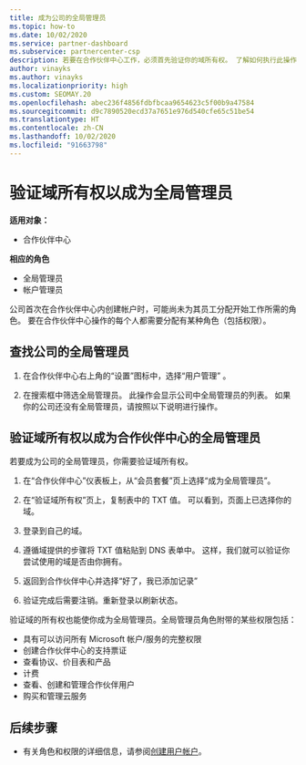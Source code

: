 ```yaml
---
title: 成为公司的全局管理员
ms.topic: how-to
ms.date: 10/02/2020
ms.service: partner-dashboard
ms.subservice: partnercenter-csp
description: 若要在合作伙伴中心工作，必须首先验证你的域所有权。 了解如何执行此操作，以及如何成为可以添加用户的全局管理员。
author: vinayks
ms.author: vinayks
ms.localizationpriority: high
ms.custom: SEOMAY.20
ms.openlocfilehash: abec236f4856fdbfbcaa9654623c5f00b9a47584
ms.sourcegitcommit: d9c7890520ecd37a7651e976d540cfe65c51be54
ms.translationtype: HT
ms.contentlocale: zh-CN
ms.lasthandoff: 10/02/2020
ms.locfileid: "91663798"
---
```

# <a name="verify-your-domain-ownership-to-become-global-admin"></a>验证域所有权以成为全局管理员 

**适用对象：**

- 合作伙伴中心

**相应的角色**

- 全局管理员
- 帐户管理员

公司首次在合作伙伴中心内创建帐户时，可能尚未为其员工分配开始工作所需的角色。  要在合作伙伴中心操作的每个人都需要分配有某种角色（包括权限）。  

## <a name="find-the-companys-global-admin"></a>查找公司的全局管理员

1. 在合作伙伴中心右上角的“设置”图标中，选择“用户管理” 。

1. 在搜索框中筛选全局管理员。 此操作会显示公司中全局管理员的列表。 如果你的公司还没有全局管理员，请按照以下说明进行操作。


## <a name="verify-your-domain-ownership-to-become-a-global-admin-in-partner-center"></a>验证域所有权以成为合作伙伴中心的全局管理员

若要成为公司的全局管理员，你需要验证域所有权。

1. 在“合作伙伴中心”仪表板上，从“会员套餐”页上选择“成为全局管理员”。 

2. 在“验证域所有权”页上，复制表中的 TXT 值。 可以看到，页面上已选择你的域。

3. 登录到自己的域。 

4. 遵循域提供的步骤将 TXT 值粘贴到 DNS 表单中。  这样，我们就可以验证你尝试使用的域是否由你拥有。

5. 返回到合作伙伴中心并选择“好了，我已添加记录”

6. 验证完成后需要注销。重新登录以刷新状态。 

验证域的所有权也能使你成为全局管理员。全局管理员角色附带的某些权限包括：

- 具有可以访问所有 Microsoft 帐户/服务的完整权限 
- 创建合作伙伴中心的支持票证
- 查看协议、价目表和产品
- 计费
- 查看、创建和管理合作伙伴用户
- 购买和管理云服务

## <a name="next-steps"></a>后续步骤

- 有关角色和权限的详细信息，请参阅[创建用户帐户](create-user-accounts-and-set-permissions.md)。 